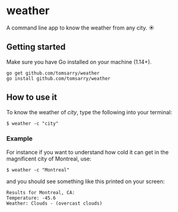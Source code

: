 # weather

A command line app to know the weather from any city. ☀️

## Getting started

Make sure you have Go installed on your machine (1.14+).

```
go get github.com/tomsarry/weather
go install github.com/tomsarry/weather
```

## How to use it

To know the weather of _city_, type the following into your terminal:

```
$ weather -c "city"
```

### Example

For instance if you want to understand how cold it can get in the magnificent city of Montreal, use:

```
$ weather -c "Montreal"
```

and you should see something like this printed on your screen:

```
Results for Montreal, CA:
Temperature: -45.6
Weather: Clouds - (overcast clouds)
```
